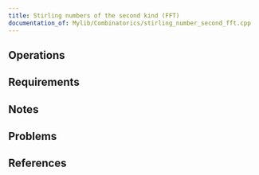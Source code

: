```yaml
---
title: Stirling numbers of the second kind (FFT)
documentation_of: Mylib/Combinatorics/stirling_number_second_fft.cpp
---
```


## Operations

## Requirements

## Notes

## Problems

## References
